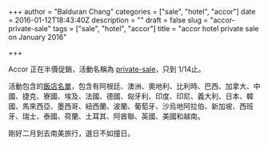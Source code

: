 +++
author = "Balduran Chang"
categories = ["sale", "hotel", "accor"]
date = 2016-01-12T18:43:40Z
description = ""
draft = false
slug = "accor-private-sale"
tags = ["sale", "hotel", "accor"]
title = "accor hotel private sale on January 2016"

+++


Accor 正在半價促銷，活動名稱為 [private-sale]，只到 1/14止。

活動包含的[飯店名單]，包含有阿根廷、澳洲、奧地利、比利時、巴西、加拿大、中國、捷克、寮國、埃及、法國、德國、匈牙利、印度、印尼、義大利、日本、韓國、馬來西亞、墨西哥、紐西蘭、波蘭、葡萄牙、沙烏地阿拉伯、新加坡、西班牙、瑞士、泰國、荷蘭、土耳其、阿酋聯、英國、美國和越南。

剛好二月到去南美旅行，選日不如撞日。

[private-sale]: http://www.accorhotels.com/gb/promotion/specials/private-sale_january2016/index.shtml
[飯店名單]: https://openadstream-eu1.247realmedia.com/RealMedia/ads/Creatives/ACCOR/20140804/acc_DEF_PDF_module092014//participating_hotels

